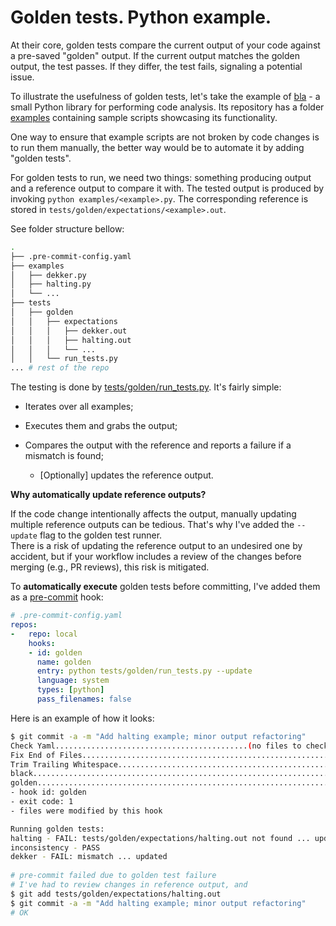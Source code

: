 # Golden tests. Python example.

At their core, golden tests compare the current output of your code against a pre-saved "golden" output. If the current output matches the golden output, the test passes. If they differ, the test fails, signaling a potential issue.

To illustrate the usefulness of golden tests, let's take the example of [bla](https://github.com/mr0re1/bla) - a small Python library for performing code analysis.
Its repository has a folder [examples](https://github.com/mr0re1/bla/tree/main/examples) containing sample scripts showcasing its functionality.

One way to ensure that example scripts are not broken by code changes is to run them manually, the better way would be to automate it by adding "golden tests".

For golden tests to run, we need two things: something producing output and a reference output to compare it with.
The tested output is produced by invoking `python examples/<example>.py`.
The corresponding reference is stored in `tests/golden/expectations/<example>.out`.

See folder structure bellow:

```sh
.
├── .pre-commit-config.yaml
├── examples
│   ├── dekker.py
│   ├── halting.py
│   └── ...
├── tests
│   ├── golden
│   │   ├── expectations
│   │   │   ├── dekker.out
│   │   │   ├── halting.out
│   │   │   └── ...
│   │   └── run_tests.py
... # rest of the repo
```

The testing is done by [tests/golden/run_tests.py](https://github.com/mr0re1/bla/blob/main/tests/golden/run_tests.py). It's fairly simple:
* Iterates over all examples;
* Executes them and grabs the output;
* Compares the output with the reference and reports a failure if a mismatch is found;

  * [Optionally] updates the reference output.


**Why automatically update reference outputs?** <br> 

If the code change intentionally affects the output, manually updating multiple reference outputs can be tedious. That's why I've added the `--update` flag to the golden test runner.
<br>There is a risk of updating the reference output to an undesired one by accident, but if your workflow includes a review of the changes before merging (e.g., PR reviews), this risk is mitigated.


To **automatically execute** golden tests before committing, I've added them as a [pre-commit](https://pre-commit.com/) hook:

```yaml
# .pre-commit-config.yaml
repos:
-   repo: local
    hooks:
    - id: golden
      name: golden
      entry: python tests/golden/run_tests.py --update
      language: system
      types: [python]
      pass_filenames: false
```

Here is an example of how it looks:

```sh
$ git commit -a -m "Add halting example; minor output refactoring"
Check Yaml...........................................(no files to check)Skipped
Fix End of Files.........................................................Passed
Trim Trailing Whitespace.................................................Passed
black....................................................................Passed
golden...................................................................Failed
- hook id: golden
- exit code: 1
- files were modified by this hook

Running golden tests:
halting - FAIL: tests/golden/expectations/halting.out not found ... updating
inconsistency - PASS
dekker - FAIL: mismatch ... updated
 
# pre-commit failed due to golden test failure
# I've had to review changes in reference output, and
$ git add tests/golden/expectations/halting.out
$ git commit -a -m "Add halting example; minor output refactoring"
# OK
```



